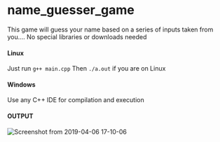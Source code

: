 # name_guesser_game
This game will guess your name based on a series of inputs taken from you....
No special libraries or downloads needed


#### Linux
Just run `g++ main.cpp`
Then `./a.out` if you are on Linux

#### Windows
Use any C++ IDE for compilation and execution


#### OUTPUT
![Screenshot from 2019-04-06 17-10-06](https://user-images.githubusercontent.com/48662097/55668962-e4e00e00-588e-11e9-9623-c4e665e8bdf0.png)
